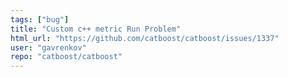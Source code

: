 ```yaml
---
tags: ["bug"]
title: "Custom c++ metric Run Problem"
html_url: "https://github.com/catboost/catboost/issues/1337"
user: "gavrenkov"
repo: "catboost/catboost"
---
```


